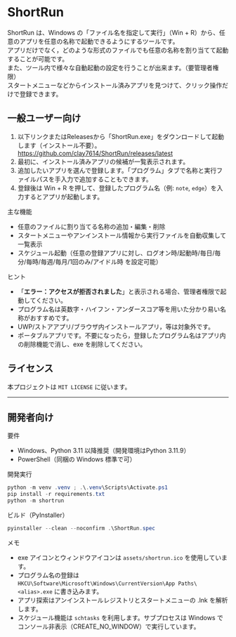 # ShortRun

ShortRun は、Windows の「ファイル名を指定して実行」（Win + R）から、任意のアプリを任意の名称で起動できるようにするツールです。  
アプリだけでなく，どのような形式のファイルでも任意の名称を割り当てて起動することが可能です。  
また、ツール内で様々な自動起動の設定を行うことが出来ます。（要管理者権限）  
スタートメニューなどからインストール済みアプリを見つけて、クリック操作だけで登録できます。  

## 一般ユーザー向け

1. 以下リンクまたはReleasesから「ShortRun.exe」をダウンロードして起動します（インストール不要）。
https://github.com/clay7614/ShortRun/releases/latest
2. 最初に、インストール済みアプリの候補が一覧表示されます。
3. 追加したいアプリを選んで登録します。「プログラム」タブで名称と実行ファイルパスを手入力で追加することもできます。
4. 登録後は Win + R を押して、登録したプログラム名（例: `note`, `edge`）を入力するとアプリが起動します。

主な機能
- 任意のファイルに割り当てる名称の追加・編集・削除
- スタートメニューやアンインストール情報から実行ファイルを自動収集して一覧表示
- スケジュール起動（任意の登録アプリに対し、ログオン時/起動時/毎日/毎分/毎時/毎週/毎月/1回のみ/アイドル時 を設定可能）

ヒント
- 「**エラー：アクセスが拒否されました**」と表示される場合、管理者権限で起動してください。
- プログラム名は英数字・ハイフン・アンダースコア等を用いた分かり易い名称がおすすめです。
- UWP/ストアアプリ/ブラウザ内インストールアプリ，等は対象外です。
- ポータブルアプリです。不要になったら，登録したプログラム名はアプリ内の削除機能で消し、exe を削除してください。

## ライセンス
本プロジェクトは `MIT LICENSE` に従います。

---

## 開発者向け

要件
- Windows、Python 3.11 以降推奨（開発環境はPython 3.11.9）
- PowerShell（同梱の Windows 標準で可）

開発実行

```powershell
python -m venv .venv ; .\.venv\Scripts\Activate.ps1
pip install -r requirements.txt
python -m shortrun
```

ビルド（PyInstaller）

```powershell
pyinstaller --clean --noconfirm .\ShortRun.spec
```

メモ
- exe アイコンとウィンドウアイコンは `assets/shortrun.ico` を使用しています。
- プログラム名の登録は `HKCU\Software\Microsoft\Windows\CurrentVersion\App Paths\<alias>.exe` に書き込みます。
- アプリ探索はアンインストールレジストリとスタートメニューの .lnk を解析します。
- スケジュール機能は `schtasks` を利用します。サブプロセスは Windows でコンソール非表示（CREATE_NO_WINDOW）で実行しています。
